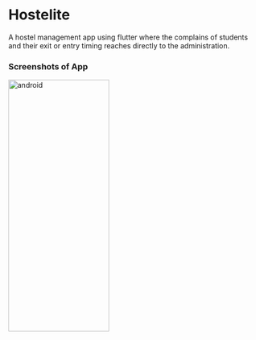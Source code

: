 # Hostelite
A hostel management app using flutter where the complains of students and their exit or entry timing reaches directly to the administration.

### Screenshots of App
<img src="https://github.com/SrijanShovit/Hostelite/blob/main/Screenshots/StudentHomeScreen.jpeg" alt="android" width="200" height="500"/>